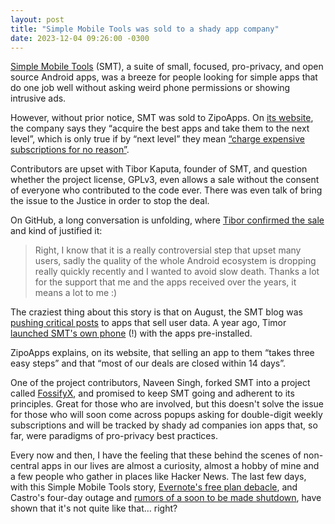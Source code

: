 ```yaml
---
layout: post
title: "Simple Mobile Tools was sold to a shady app company"
date: 2023-12-04 09:26:00 -0300
---
```

[Simple Mobile Tools](https://www.simplemobiletools.com) (SMT), a suite of small, focused, pro-privacy, and open source Android apps, was a breeze for people looking for simple apps that do one job well without asking weird phone permissions or showing intrusive ads.

However, without prior notice, SMT was sold to ZipoApps. On [its website](https://zipoapps.com), the company says they “acquire the best apps and take them to the next level”, which is only true if by “next level” they mean [“charge expensive subscriptions for no reason”](https://github.com/SimpleMobileTools/General-Discussion/issues/241#issuecomment-1837243414).

<!--break-->Contributors are upset with Tibor Kaputa, founder of SMT, and question whether the project license, GPLv3, even allows a sale without the consent of everyone who contributed to the code ever. There was even talk of bring the issue to the Justice in order to stop the deal.

On GitHub, a long conversation is unfolding, where [Tibor confirmed the sale](https://github.com/SimpleMobileTools/General-Discussion/issues/241#issuecomment-1837440803) and kind of justified it:

>Right, I know that it is a really controversial step that upset many users, sadly the quality of the whole Android ecosystem is dropping really quickly recently and I wanted to avoid slow death. Thanks a lot for the support that me and the apps received over the years, it means a lot to me :)

The craziest thing about this story is that on August, the SMT blog was [pushing critical posts](https://www.simplemobiletools.com/pt/blog/how-much-does-your-data-cost-we-know-the-price) to apps that sell user data. A year ago, Timor [launched SMT's own phone](https://simplephone.tech/eu/) (!) with the apps pre-installed.

ZipoApps explains, on its website, that selling an app to them “takes three easy steps” and that “most of our deals are closed within 14 days”.

One of the project contributors, Naveen Singh, forked SMT into a project called [FossifyX](https://github.com/FossifyX), and promised to keep SMT going and adherent to its principles. Great for those who are involved, but this doesn't solve the issue for those who will soon come across popups asking for double-digit weekly subscriptions and will be tracked by shady ad companies ion apps that, so far, were paradigms of pro-privacy best practices.

Every now and then, I have the feeling that these behind the scenes of non-central apps in our lives are almost a curiosity, almost a hobby of mine and a few people who gather in places like Hacker News. The last few days, with this Simple Mobile Tools story, [Evernote's free plan debacle](https://evernote.com/blog/evernote-free-note-limits), and Castro's four-day outage and [rumors of a soon to be made shutdown](https://castro.fm/blog/future-of-castro-podcasts-december-2023), have shown that it's not quite like that… right?
